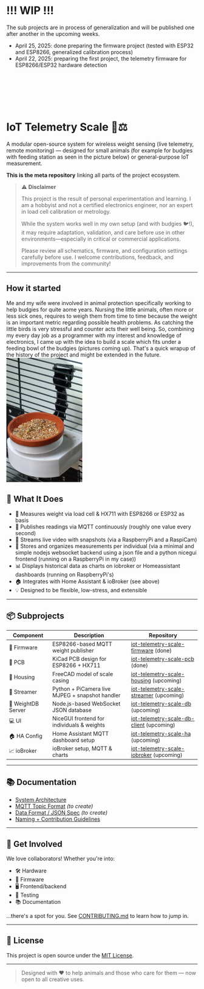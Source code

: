 # !!! WIP !!!
The sub projects are in process of generalization and will be published one after another in the upcoming weeks. 
* April 25, 2025: done preparing the firmware project (tested with ESP32 and ESP8266, generalized calibration process)
* April 22, 2025: preparing the first project, the telemetry firmware for ESP8266/ESP32 hardware detection

<br><br><br><br><br>

# IoT Telemetry Scale 📡⚖️

A modular open-source system for wireless weight sensing (live telemetry, remote monitoring) — designed for small animals (for example for budgies with feeding station as seen in the picture below) or general-purpose IoT measurement.

**This is the meta repository** linking all parts of the project ecosystem.

> ⚠️ **Disclaimer**
> 
> This project is the result of personal experimentation and learning. I am a hobbyist and not a certified electronics engineer, nor an expert in load cell calibration or metrology.
> 
> While the system works well in my own setup (and with budgies 🐦!), it may require adaptation, validation, and care before use in other environments—especially in critical or commercial applications.
> 
> Please review all schematics, firmware, and configuration settings carefully before use. I welcome contributions, feedback, and improvements from the community!

---

## How it started

Me and my wife were involved in animal protection specifically working to help budgies for quite aome years. Nursing the little animals, often more or less sick ones, requires to weigh them from time to time because the weight is an important metric regarding possible health problems. As catching the little birds is very stressful and counter acts their well being.
So, combining my every day job as a programmer with my interest and knowledge of electronics, I came up with the idea to build a scale which fits under a feeding bowl of the budgies (pictures coming up).
That's a quick wrapup of the history of the project and might be extended in the future.
<br>
<img src="/assets/img/WeighingScale_Current.jpg" alt="Our current setup" width="200"/>

## 🔧 What It Does

- 📏 Measures weight via load cell & HX711 with ESP8266 or ESP32 as basis
- 📶 Publishes readings via MQTT continuously (roughly one value every second)
- 🎥 Streams live video with snapshots (via a RaspberryPi and a RaspiCam)
- 🧠 Stores and organizes measurements per individual (via a minimal and simple nodejs websocket backend using a json file and a python nicegui frontend (running on a RaspberryPi in my case))
- 📊 Displays historical data as charts on iobroker or Homeassistant dashboards (running on RaspberryPi's) 
- 🏠 Integrates with Home Assistant & ioBroker (see above)
- 💡 Designed to be flexible, low-stress, and extensible

---

## 📦 Subprojects

| Component | Description | Repository |
|----------|-------------|------------|
| 🧠 Firmware | ESP8266-based MQTT weight publisher | [iot-telemetry-scale-firmware](https://github.com/wbommel/iot-telemetry-scale-firmware) (done) |
| 🔌 PCB | KiCad PCB design for ESP8266 + HX711 | [iot-telemetry-scale-pcb](https://github.com/wbommel/iot-telemetry-scale-pcb) (done) |
| 🧱 Housing | FreeCAD model of scale casing | [iot-telemetry-scale-housing](https://github.com/wbommel/iot-telemetry-scale-housing) (upcoming) |
| 📸 Streamer | Python + PiCamera live MJPEG + snapshot handler | [iot-telemetry-scale-streamer](https://github.com/wbommel/iot-telemetry-scale-streamer) (upcoming) |
| 🔌 WeightDB Server | Node.js-based WebSocket JSON database | [iot-telemetry-scale-db](https://github.com/wbommel/iot-telemetry-scale-db) (upcoming) |
| 💻 UI | NiceGUI frontend for individuals & weights | [iot-telemetry-scale-db-client](https://github.com/wbommel/iot-telemetry-scale-db-client) (upcoming) |
| 🏠 HA Config | Home Assistant MQTT dashboard setup | [iot-telemetry-scale-ha](https://github.com/wbommel/iot-telemetry-scale-ha) (upcoming) |
| 📈 ioBroker | ioBroker setup, MQTT & charts | [iot-telemetry-scale-iobroker](https://github.com/wbommel/iot-telemetry-scale-iobroker) (upcoming) |

---

## 📚 Documentation

- [System Architecture](docs/ARCHITECTURE.md)
- [MQTT Topic Format](docs/mqtt.md) *(to create)*
- [Data Format / JSON Spec](docs/data-structure.md) *(to create)*
- [Naming + Contribution Guidelines](CONTRIBUTING.md)

---

## 🙌 Get Involved

We love collaborators! Whether you're into:
- 🛠️ Hardware
- 🧠 Firmware
- 🖥️ Frontend/backend
- 🧪 Testing
- 📚 Documentation

…there's a spot for you. See [CONTRIBUTING.md](CONTRIBUTING.md) to learn how to jump in.

---

## 📜 License

This project is open source under the [MIT License](LICENSE).

---
> Designed with ❤️ to help animals and those who care for them — now open to all creative uses.
